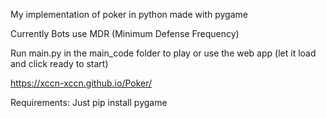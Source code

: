 My implementation of poker in python made with pygame

Currently Bots use MDR (Minimum Defense Frequency)

Run main.py in the main_code folder to play or use the web app (let it load and click ready to start)

https://xccn-xccn.github.io/Poker/

Requirements:
    Just pip install pygame


